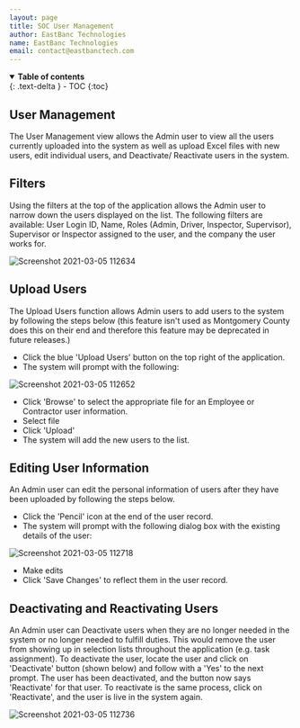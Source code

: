 ```yaml
---
layout: page
title: SOC User Management
author: EastBanc Technologies
name: EastBanc Technologies
email: contact@eastbanctech.com
---
```




<details open markdown="block">
  <summary>
    <b>Table of contents</b>
  </summary>
  {: .text-delta }
- TOC
{:toc}
</details>

## User Management <a name="-User-Management"></a>

The User Management view allows the Admin user to view all the users currently uploaded into the system as well as upload Excel files with new users, edit individual users, and Deactivate/ Reactivate users in the system.

## Filters <a name="-Filters"></a>

Using the filters at the top of the application allows the Admin user to narrow down the users displayed on the list. The following filters are available: User Login ID, Name, Roles (Admin, Driver, Inspector, Supervisor), Supervisor or Inspector assigned to the user, and the company the user works for. 

![Screenshot 2021-03-05 112634](https://user-images.githubusercontent.com/79857237/110144001-d9146380-7da5-11eb-8f53-87acd6f2178b.png)

## Upload Users <a name="-Upload-Users"></a>

The Upload Users function allows Admin users to add users to the system by following the steps below (this feature isn't used as Montgomery County does this on their end and therefore this feature may be deprecated in future releases.)

* Click the blue 'Upload Users' button on the top right of the application.
* The system will prompt with the following:

![Screenshot 2021-03-05 112652](https://user-images.githubusercontent.com/79857237/110144011-db76bd80-7da5-11eb-9541-e9823a5b8bfa.png)

* Click 'Browse' to select the appropriate file for an Employee or Contractor user information.
* Select file
* Click 'Upload'
* The system will add the new users to the list.

## Editing User Information <a name="-Editing-User-Information"></a>

An Admin user can edit the personal information of users after they have been uploaded by following the steps below.

* Click the 'Pencil' icon at the end of the user record.
* The system will prompt with the following dialog box with the existing details of the user:

![Screenshot 2021-03-05 112718](https://user-images.githubusercontent.com/79857237/110144018-dd408100-7da5-11eb-8bf5-21027bb4197c.png)

* Make edits
* Click 'Save Changes' to reflect them in the user record.

## Deactivating and Reactivating Users <a name="-Deactivating-and-Reactivating-Users"></a>

An Admin user can Deactivate users when they are no longer needed in the system or no longer needed to fulfill duties. This would remove the user from showing up in selection lists throughout the application (e.g. task assignment). To deactivate the user, locate the user and click on 'Deactivate' button (shown below) and follow with a 'Yes' to the next prompt. The user has been deactivated, and the button now says 'Reactivate' for that user. To reactivate is the same process, click on 'Reactivate', and the user is live in the system again.

![Screenshot 2021-03-05 112736](https://user-images.githubusercontent.com/79857237/110144023-df0a4480-7da5-11eb-9eee-d15f957ce682.png)
